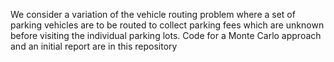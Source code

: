 We consider a variation of the vehicle routing problem where a set of parking vehicles are to be routed to collect parking fees which are unknown before visiting the individual parking lots. 
Code for a Monte Carlo approach and an initial report are in this repository

